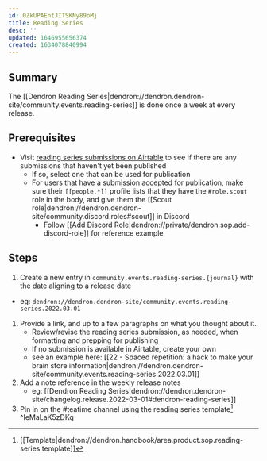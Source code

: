 ```yaml
---
id: 0ZkUPAEntJITSKNy89oMj
title: Reading Series
desc: ''
updated: 1646955656374
created: 1634078840994
---
```


## Summary
<!-- What is this SOP about -->

The [[Dendron Reading Series|dendron://dendron.dendron-site/community.events.reading-series]] is done once a week at every release.

## Prerequisites

- Visit [reading series submissions on Airtable](https://airtable.com/appv7r4uhFzqTvj5m/tbl9oZ3f3910235Rp/viw7a0MFendhdXcf1?blocks=bipXOxR92mxbuEA6v) to see if there are any submissions that haven't yet been published
  - If so, select one that can be used for publication
  - For users that have a submission accepted for publication, make sure their `[[people.*]]` profile lists that they have the `#role.scout` role in the body, and give them the [[Scout role|dendron://dendron.dendron-site/community.discord.roles#scout]] in Discord
    - Follow [[Add Discord Role|dendron://private/dendron.sop.add-discord-role]] for reference example

## Steps

1. Create a new entry in `community.events.reading-series.{journal}` with the date aligning to a release date
  - eg: `dendron://dendron.dendron-site/community.events.reading-series.2022.03.01`
1. Provide a link, and up to a few paragraphs on what you thought about it.
    - Review/revise the reading series submission, as needed, when formatting and prepping for publishing
    - If no submission is available in Airtable, create your own
    - see an example here: [[22 - Spaced repetition: a hack to make your brain store information|dendron://dendron.dendron-site/community.events.reading-series.2022.03.01]]
1. Add a note reference in the weekly release notes
    - eg: [[Dendron Reading Series|dendron://dendron.dendron-site/changelog.release.2022-03-01#dendron-reading-series]]
1. Pin in on the #teatime channel using the reading series template[^1] ^IeMaLaK5zDKq


<!-- Templates -->
[^1]: [[Template|dendron://dendron.handbook/area.product.sop.reading-series.template]]

